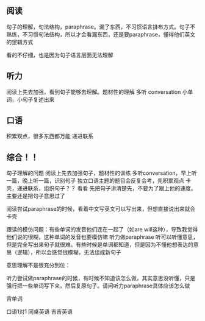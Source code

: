 
## 阅读
句子的理解，句法结构，paraphrase。漏了东西，不习惯语言排布方式。句子不熟练，不习惯句法结构，所以才会看漏东西，还是要paraphrase，懂得他们英文的逻辑方式

看的不仔细，也是因为句子语言层面无法理解

## 听力
阅读上先去加强，看到句子能够去理解。题材性的理解
多听 conversation 小单词，小句子复述出来

## 口语
积累观点，很多东西都万能 递进联系


## 综合！！ 
句子理解的问题
阅读上先去加强句子，题材性的训练
多听conversation，早上听一篇，晚上听一篇，识别句子
独立口语主题的题目会反复会考，先积累观点
卡壳，递进联系，组织句子？？ 看看
先把句子讲清楚先，不要为了跟上他的速度。主要还是把句子意思过了






阅读尝试paraphrase的时候，看着中文写英文可以写出来，但想直接说出来就会卡壳

跟读的模仿问题：有些单词的发音他们连在一起了（如are will这种），导致我觉得他们说的很糊，这种单词的发音也要模仿嘛
听力做paraphrase 听可以听懂意思，但是完全写出来句子就很难。有些时候是单词都知道，但是因为不懂他想表达的意思（逻辑），所以会感觉很模糊，无法组成新句子

意思理解不是很充分到位：


听力尝试做paraphrase的时候，有时候不知道该怎么做，其实意思没听懂，只是强行把一些单词写下来，然后复原句子。请问听力paraphrase具体应该怎么做


背单词


口语1对1 同桌英语 吉吉英语